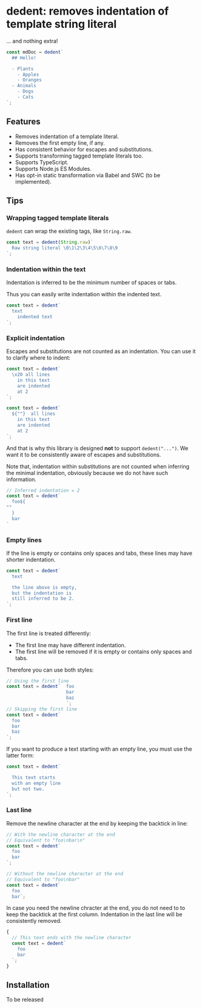 # dedent: removes indentation of template string literal

... and nothing extra!

```javascript
const mdDoc = dedent`
  ## Hello!

  - Plants
    - Apples
    - Oranges
  - Animals
    - Dogs
    - Cats
`;
```

## Features

- Removes indentation of a template literal.
- Removes the first empty line, if any.
- Has consistent behavior for escapes and substitutions.
- Supports transforming tagged template literals too.
- Supports TypeScript.
- Supports Node.js ES Modules.
- Has opt-in static transformation via Babel and SWC (to be implemented).

## Tips

### Wrapping tagged template literals

`dedent` can wrap the existing tags, like `String.raw`.

```javascript
const text = dedent(String.raw)`
  Raw string literal \0\1\2\3\4\5\6\7\8\9
`;
```

### Indentation within the text

Indentation is inferred to be the minimum number of spaces or tabs.

Thus you can easily write indentation within the indented text.

```javascript
const text = dedent`
  text
    indented text
`;
```

### Explicit indentation

Escapes and substitutions are not counted as an indentation. You can use it to clarify where to indent:

```javascript
const text = dedent`
  \x20 all lines
    in this text
    are indented
    at 2
`;

const text = dedent`
  ${""}  all lines
    in this text
    are indented
    at 2
`;
```

And that is why this library is designed **not** to support `dedent("...")`. We want it to be consistently aware of escapes and substitutions.

Note that, indentation within substitutions are not counted when inferring the minimal indentation,
obviously because we do not have such information.

```javascript
// Inferred indentation = 2
const text = dedent`
  foo${
""
  }
  bar
`
```

### Empty lines

If the line is empty or contains only spaces and tabs, these lines may have shorter indentation.

```javascript
const text = dedent`
  text

  the line above is empty,
  but the indentation is
  still inferred to be 2.
`;
```

### First line

The first line is treated differently:

- The first line may have different indentation.
- The first line will be removed if it is empty or contains only spaces and tabs.

Therefore you can use both styles:

```javascript
// Using the first line
const text = dedent`  foo
                      bar
                      baz
                      `;
// Skipping the first line
const text = dedent`
  foo
  bar
  baz
`;
```

If you want to produce a text starting with an empty line, you must use the latter form:

```javascript
const text = dedent`

  This text starts
  with an empty line
  but not two.
`;
```

### Last line

Remove the newline character at the end by keeping the backtick in line:

```javascript
// With the newline character at the end
// Equivalent to "foo\nbar\n"
const text = dedent`
  foo
  bar
`;

// Without the newline character at the end
// Equivalent to "foo\nbar"
const text = dedent`
  foo
  bar`;
```

In case you need the newline chracter at the end, you do not need to to keep the backtick at the first column.
Indentation in the last line will be consistently removed.

```javascript
{
  // This text ends with the newline character
  const text = dedent`
    foo
    bar
  `;
}
```

## Installation

To be released
